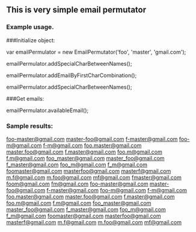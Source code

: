 
## This is very simple email permutator

### Example usage.

###Initialize object:

var emailPermulator = new EmailPermutator('foo', 'master', 'gmail.com');

emailPermulator.addSpecialCharBetweenNames();

emailPermulator.addEmailByFirstCharCombination();

emailPermulator.addSpecialCharBetweenNames();

###Get emails:

emailPermulator.availableEmail();

### Sample results:

foo-master@gmail.com
master-foo@gmail.com
f-master@gmail.com
foo-m@gmail.com
f-m@gmail.com
foo.master@gmail.com
master.foo@gmail.com
f.master@gmail.com
foo.m@gmail.com
f.m@gmail.com
foo_master@gmail.com
master_foo@gmail.com
f_master@gmail.com
foo_m@gmail.com
f_m@gmail.com
foomaster@gmail.com
masterfoo@gmail.com
masterf@gmail.com
m.f@gmail.com
m.foo@gmail.com
mf@gmail.com
fmaster@gmail.com
foom@gmail.com
fm@gmail.com
foo-master@gmail.com
master-foo@gmail.com
f-master@gmail.com
foo-m@gmail.com
f-m@gmail.com
foo.master@gmail.com
master.foo@gmail.com
f.master@gmail.com
foo.m@gmail.com
f.m@gmail.com
foo_master@gmail.com
master_foo@gmail.com
f_master@gmail.com
foo_m@gmail.com
f_m@gmail.com
foomaster@gmail.com
masterfoo@gmail.com
masterf@gmail.com
m.f@gmail.com
m.foo@gmail.com
mf@gmail.com
